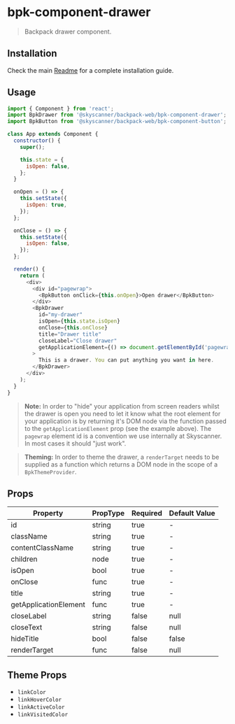 # bpk-component-drawer

> Backpack drawer component.

## Installation

Check the main [Readme](https://github.com/skyscanner/backpack#usage) for a complete installation guide.

## Usage

```js
import { Component } from 'react';
import BpkDrawer from '@skyscanner/backpack-web/bpk-component-drawer';
import BpkButton from '@skyscanner/backpack-web/bpk-component-button';

class App extends Component {
  constructor() {
    super();

    this.state = {
      isOpen: false,
    };
  }

  onOpen = () => {
    this.setState({
      isOpen: true,
    });
  };

  onClose = () => {
    this.setState({
      isOpen: false,
    });
  };

  render() {
    return (
      <div>
        <div id="pagewrap">
          <BpkButton onClick={this.onOpen}>Open drawer</BpkButton>
        </div>
        <BpkDrawer
          id="my-drawer"
          isOpen={this.state.isOpen}
          onClose={this.onClose}
          title="Drawer title"
          closeLabel="Close drawer"
          getApplicationElement={() => document.getElementById('pagewrap')}
        >
          This is a drawer. You can put anything you want in here.
        </BpkDrawer>
      </div>
    );
  }
}
```

> **Note:** In order to "hide" your application from screen readers whilst the drawer is open you need to let it know what
> the root element for your application is by returning it's DOM node via the function passed to the
> `getApplicationElement` prop (see the example above). The `pagewrap` element id is a convention we use internally at Skyscanner. In most cases it should "just work".

> **Theming:** In order to theme the drawer, a `renderTarget` needs to be supplied as a function which returns a DOM node
> in the scope of a `BpkThemeProvider`.

## Props

| Property              | PropType | Required | Default Value |
| --------------------- | -------- | -------- | ------------- |
| id                    | string   | true     | -             |
| className             | string   | true     | -             |
| contentClassName      | string   | true     | -             |
| children              | node     | true     | -             |
| isOpen                | bool     | true     | -             |
| onClose               | func     | true     | -             |
| title                 | string   | true     | -             |
| getApplicationElement | func     | true     | -             |
| closeLabel            | string   | false    | null          |
| closeText             | string   | false    | null          |
| hideTitle             | bool     | false    | false         |
| renderTarget          | func     | false    | null          |

## Theme Props

- `linkColor`
- `linkHoverColor`
- `linkActiveColor`
- `linkVisitedColor`

